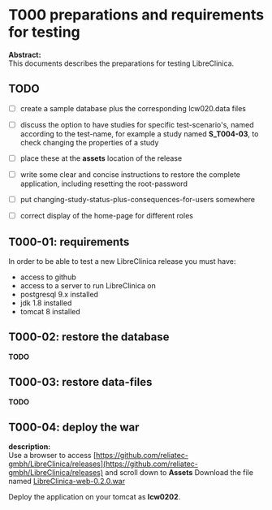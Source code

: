 # T000 preparations and requirements for testing

**Abstract:**  
This documents describes the preparations for testing LibreClinica.

## TODO  
- [ ] create a sample database plus the corresponding lcw020.data files
- [ ] discuss the option to have studies for specific test-scenario's, named according to the test-name, for example a study named **S_T004-03**, to check changing the properties of a study
- [ ] place these at the **assets** location of the release
- [ ] write some clear and concise instructions to restore the complete application, including resetting the root-password
- [ ] put changing-study-status-plus-consequences-for-users somewhere
- [ ] correct display of the home-page for different roles



## T000-01: requirements  
In order to be able to test a new LibreClinica release you must have:
- access to github
- access to a server to run LibreClinica on
- postgresql 9.x installed
- jdk 1.8 installed
- tomcat 8 installed

## T000-02: restore the database  
**TODO**

## T000-03: restore data-files  
**TODO**

## T000-04: deploy the war
**description:**  
Use a browser to access [https://github.com/reliatec-gmbh/LibreClinica/releases](https://github.com/reliatec-gmbh/LibreClinica/releases) and scroll down to **Assets**
Download the file named 
[LibreClinica-web-0.2.0.war](https://github.com/reliatec-gmbh/LibreClinica/releases/download/v0.2.0-snapshot/LibreClinica-web-0.2.0.war)

Deploy the application on your tomcat as **lcw0202**.


